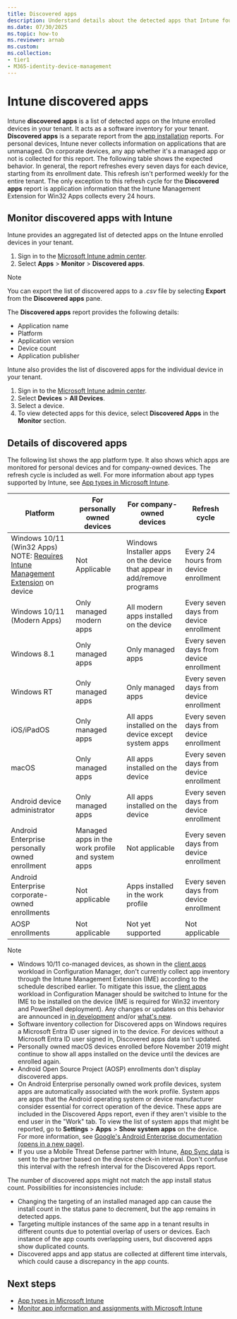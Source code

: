 ```yaml
---
title: Discovered apps
description: Understand details about the detected apps that Intune found on a device.
ms.date: 07/30/2025
ms.topic: how-to
ms.reviewer: arnab
ms.custom:
ms.collection:
- tier1
- M365-identity-device-management
---
```


# Intune discovered apps

Intune **discovered apps** is a list of detected apps on the Intune enrolled devices in your tenant. It acts as a software inventory for your tenant. **Discovered apps** is a separate report from the [app installation](apps-monitor.md) reports. For personal devices, Intune never collects information on applications that are unmanaged. On corporate devices, any app whether it's a managed app or not is collected for this report. The following table shows the expected behavior. In general, the report refreshes every seven days for each device, starting from its enrollment date. This refresh isn't performed weekly for the entire tenant. The only exception to this refresh cycle for the **Discovered apps** report is application information that the Intune Management Extension for Win32 Apps collects every 24 hours.

## Monitor discovered apps with Intune

Intune provides an aggregated list of detected apps on the Intune enrolled devices in your tenant.

1. Sign in to the [Microsoft Intune admin center](https://go.microsoft.com/fwlink/?linkid=2109431).
2. Select **Apps** > **Monitor** > **Discovered apps**.

>[!NOTE]
>You can export the list of discovered apps to a *.csv* file by selecting **Export** from the **Discovered apps** pane.

The **Discovered apps** report provides the following details:

- Application name
- Platform
- Application version
- Device count
- Application publisher

Intune also provides the list of discovered apps for the individual device in your tenant.

1. Sign in to the [Microsoft Intune admin center](https://go.microsoft.com/fwlink/?linkid=2109431).
2. Select **Devices** > **All Devices**.
3. Select a device.
4. To view detected apps for this device, select **Discovered Apps** in the **Monitor** section.

## Details of discovered apps

The following list shows the app platform type. It also shows which apps are monitored for personal devices and for company-owned devices. The refresh cycle is included as well. For more information about app types supported by Intune, see [App types in Microsoft Intune](apps-add.md#app-types-in-microsoft-intune).

| Platform | For personally owned devices | For company-owned devices | Refresh cycle |
|------------------------------------------------------------------------|----------------------------------|--------------------------------------------------|---------------------------------------|
| Windows 10/11 (Win32 Apps) NOTE: [Requires Intune Management Extension](intune-management-extension.md) on device | Not Applicable | Windows Installer apps on the device that appear in add/remove programs | Every 24 hours from device enrollment |
| Windows 10/11 (Modern Apps) | Only managed modern apps | All modern apps installed on the device | Every seven days from device enrollment |
| Windows 8.1 | Only managed apps | Only managed apps | Every seven days from device enrollment |
| Windows RT | Only managed apps | Only managed apps | Every seven days from device enrollment |
| iOS/iPadOS | Only managed apps | All apps installed on the device except system apps | Every seven days from device enrollment |
| macOS | Only managed apps | All apps installed on the device | Every seven days from device enrollment |
| Android device administrator | Only managed apps | All apps installed on the device | Every seven days from device enrollment |
| Android Enterprise personally owned enrollment | Managed apps in the work profile and system apps | Not applicable | Every seven days from device enrollment |
| Android Enterprise corporate-owned enrollments | Not applicable| Apps installed in the work profile| Every seven days from device enrollment |
| AOSP enrollments | Not applicable | Not yet supported | Not applicable |

> [!NOTE]
> - Windows 10/11 co-managed devices, as shown in the [client apps](../../configmgr/comanage/workloads.md#client-apps) workload in Configuration Manager, don't currently collect app inventory through the Intune Management Extension (IME) according to the schedule described earlier. To mitigate this issue, the [client apps](../../configmgr/comanage/workloads.md#client-apps) workload in Configuration Manager should be switched to Intune for the IME to be installed on the device (IME is required for Win32 inventory and PowerShell deployment). Any changes or updates on this behavior are announced in [in development](../fundamentals/in-development.md) and/or [what's new](../fundamentals/whats-new.md).
> - Software inventory collection for Discovered apps on Windows requires a Microsoft Entra ID user signed in to the device. For devices without a Microsoft Entra ID user signed in, Discovered apps data isn't updated.
> - Personally owned macOS devices enrolled before November 2019 might continue to show all apps installed on the device until the devices are enrolled again.
> - Android Open Source Project (AOSP) enrollments don't display discovered apps.
> - On Android Enterprise personally owned work profile devices, system apps are automatically associated with the work profile. System apps are apps that the Android operating system or device manufacturer consider essential for correct operation of the device. These apps are included in the Discovered Apps report, even if they aren't visible to the end user in the "Work" tab. To view the list of system apps that might be reported, go to **Settings** > **Apps** > **Show system apps** on the device. For more information, see [Google's Android Enterprise documentation (opens in a new page)](https://source.android.com/docs/devices/admin/implement#default-work-apps).
> - If you use a Mobile Threat Defense partner with Intune, [App Sync data](../protect/mtd-connector-enable.md) is sent to the partner based on the device check-in interval. Don't confuse this interval with the refresh interval for the Discovered Apps report.

The number of discovered apps might not match the app install status count. Possibilities for inconsistencies include:

- Changing the targeting of an installed managed app can cause the install count in the status pane to decrement, but the app remains in detected apps.
- Targeting multiple instances of the same app in a tenant results in different counts due to potential overlap of users or devices. Each instance of the app counts overlapping users, but discovered apps show duplicated counts.
- Discovered apps and app status are collected at different time intervals, which could cause a discrepancy in the app counts.

## Next steps

- [App types in Microsoft Intune](apps-add.md#app-types-in-microsoft-intune)
- [Monitor app information and assignments with Microsoft Intune](apps-monitor.md)

